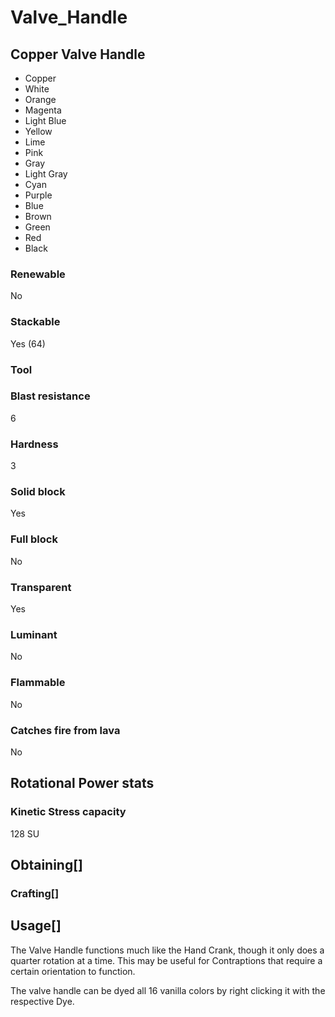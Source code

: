 # Valve_Handle

## Copper Valve Handle

- Copper
- White
- Orange
- Magenta
- Light Blue
- Yellow
- Lime
- Pink
- Gray
- Light Gray
- Cyan
- Purple
- Blue
- Brown
- Green
- Red
- Black

### Renewable

No

### Stackable

Yes (64)

### Tool

### Blast resistance

6

### Hardness

3

### Solid block

Yes

### Full block

No

### Transparent

Yes

### Luminant

No

### Flammable

No

### Catches fire from lava

No

## Rotational Power stats

### Kinetic Stress capacity

128 SU

## Obtaining[]

### Crafting[]

## Usage[]

The Valve Handle functions much like the Hand Crank, though it only does a quarter rotation at a time. This may be useful for Contraptions that require a certain orientation to function.

The valve handle can be dyed all 16 vanilla colors by right clicking it with the respective Dye.